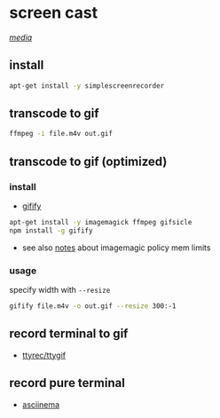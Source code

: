 # screen cast

*[media](../README.md#media)*

## install

```sh
apt-get install -y simplescreenrecorder
```

## transcode to gif

```sh
ffmpeg -i file.m4v out.gif
```

## transcode to gif (optimized)

### install

- [gifify](https://github.com/vvo/gifify)

```sh
apt-get install -y imagemagick ffmpeg gifsicle
npm install -g gifify
```

- see also [notes](https://github.com/devel0/knowledge/blob/c8c5b0fdc1bcbff7889536de87fb5ad3e060e714/doc/ttyrec-ttygif.md#troubleshoot) about imagemagic policy mem limits

### usage

specify width with `--resize`

```sh
gifify file.m4v -o out.gif --resize 300:-1
```

## record terminal to gif

- [ttyrec/ttygif](https://github.com/icholy/ttygif/blob/master/README.md)

## record pure terminal

- [asciinema](https://github.com/asciinema/asciinema)
